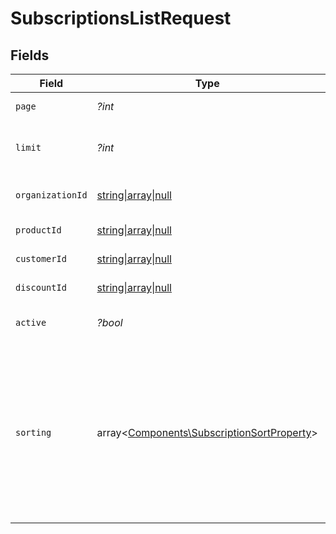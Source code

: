 # SubscriptionsListRequest


## Fields

| Field                                                                                                                                                                   | Type                                                                                                                                                                    | Required                                                                                                                                                                | Description                                                                                                                                                             |
| ----------------------------------------------------------------------------------------------------------------------------------------------------------------------- | ----------------------------------------------------------------------------------------------------------------------------------------------------------------------- | ----------------------------------------------------------------------------------------------------------------------------------------------------------------------- | ----------------------------------------------------------------------------------------------------------------------------------------------------------------------- |
| `page`                                                                                                                                                                  | *?int*                                                                                                                                                                  | :heavy_minus_sign:                                                                                                                                                      | Page number, defaults to 1.                                                                                                                                             |
| `limit`                                                                                                                                                                 | *?int*                                                                                                                                                                  | :heavy_minus_sign:                                                                                                                                                      | Size of a page, defaults to 10. Maximum is 100.                                                                                                                         |
| `organizationId`                                                                                                                                                        | [string\|array\|null](../../Models/Operations/SubscriptionsListQueryParamOrganizationIDFilter.md)                                                                       | :heavy_minus_sign:                                                                                                                                                      | Filter by organization ID.                                                                                                                                              |
| `productId`                                                                                                                                                             | [string\|array\|null](../../Models/Operations/ProductIDFilter.md)                                                                                                       | :heavy_minus_sign:                                                                                                                                                      | Filter by product ID.                                                                                                                                                   |
| `customerId`                                                                                                                                                            | [string\|array\|null](../../Models/Operations/CustomerIDFilter.md)                                                                                                      | :heavy_minus_sign:                                                                                                                                                      | Filter by customer ID.                                                                                                                                                  |
| `discountId`                                                                                                                                                            | [string\|array\|null](../../Models/Operations/DiscountIDFilter.md)                                                                                                      | :heavy_minus_sign:                                                                                                                                                      | Filter by discount ID.                                                                                                                                                  |
| `active`                                                                                                                                                                | *?bool*                                                                                                                                                                 | :heavy_minus_sign:                                                                                                                                                      | Filter by active or inactive subscription.                                                                                                                              |
| `sorting`                                                                                                                                                               | array<[Components\SubscriptionSortProperty](../../Models/Components/SubscriptionSortProperty.md)>                                                                       | :heavy_minus_sign:                                                                                                                                                      | Sorting criterion. Several criteria can be used simultaneously and will be applied in order. Add a minus sign `-` before the criteria name to sort by descending order. |